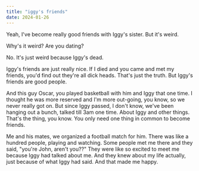```yaml
---
title: "iggy's friends"
date: 2024-01-26
---
```


Yeah, I've become really good friends with Iggy's sister. But it's weird.

Why's it weird? Are you dating?

No. It's just weird because Iggy's dead. 

Iggy's friends are just really nice. If I died and you came and met my friends, you'd find out they're all dick heads. That's just the truth. But Iggy's friends are good people. 


And this guy Oscar, you played basketball with him and Iggy that one time. I thought he was more reserved and I'm more out-going, you know, so we never really got on. But since Iggy passed, I don't know, we've been hanging out a bunch, talked till 3am one time. About Iggy and other things. That's the thing, you know. You only need one thing in common to become friends. 

Me and his mates, we organized a football match for him. There was like a hundred people, playing and watching. Some people met me there and they said, "you're John, aren't you??" They were like so excited to meet me because Iggy had talked about me. And they knew about my life actually, just because of what Iggy had said. And that made me happy.
